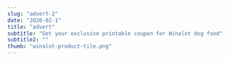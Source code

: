 ```yaml
---
slug: "advert-2"
date: "2020-02-1"
title: "advert"
subtitle: "Get your exclusive printable coupon for Winalot dog food"
subtitle2: ""
thumb: "winalot-product-tile.png"
---
```

